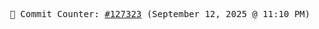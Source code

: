<p align="center">
    <samp>
        📮 Commit Counter: <a href="https://github.com/Javascript-void0/Javascript-void0/commits/main">#127323</a> (September 12, 2025 @ 11:10 PM)
    </samp>
</p>